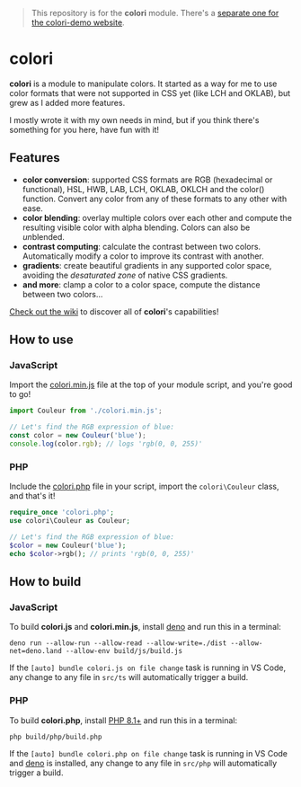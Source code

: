 > This repository is for the **colori** module. There's a [separate one for the colori-demo website](https://github.com/Remiscan/colori-demo).

# colori

**colori** is a module to manipulate colors. It started as a way for me to use color formats that were not supported in CSS yet (like LCH and OKLAB), but grew as I added more features.

I mostly wrote it with my own needs in mind, but if you think there's something for you here, have fun with it!

## Features

- **color conversion**: supported CSS formats are RGB (hexadecimal or functional), HSL, HWB, LAB, LCH, OKLAB, OKLCH and the color() function. Convert any color from any of these formats to any other with ease.
- **color blending**: overlay multiple colors over each other and compute the resulting visible color with alpha blending. Colors can also be *un*blended.
- **contrast computing**: calculate the contrast between two colors. Automatically modify a color to improve its contrast with another.
- **gradients**: create beautiful gradients in any supported color space, avoiding the *desaturated zone* of native CSS gradients.
- **and more**: clamp a color to a color space, compute the distance between two colors...

[Check out the wiki](https://github.com/Remiscan/colori/wiki) to discover all of **colori**'s capabilities!

## How to use

### JavaScript

Import the [colori.min.js](https://github.com/Remiscan/colori/releases/latest/download/colori.min.js) file at the top of your module script, and you're good to go!

```javascript
import Couleur from './colori.min.js';

// Let's find the RGB expression of blue:
const color = new Couleur('blue');
console.log(color.rgb); // logs 'rgb(0, 0, 255)'
```

### PHP

Include the [colori.php](https://github.com/Remiscan/colori/releases/latest/download/colori.php) file in your script, import the ```colori\Couleur``` class, and that's it!

```php
require_once 'colori.php';
use colori\Couleur as Couleur;

// Let's find the RGB expression of blue:
$color = new Couleur('blue');
echo $color->rgb(); // prints 'rgb(0, 0, 255)'
```

## How to build

### JavaScript

To build **colori.js** and **colori.min.js**, install [deno](https://deno.land/#installation) and run this in a terminal:

```shell
deno run --allow-run --allow-read --allow-write=./dist --allow-net=deno.land --allow-env build/js/build.js
```

If the `[auto] bundle colori.js on file change` task is running in VS Code, any change to any file in `src/ts` will automatically trigger a build.

### PHP

To build **colori.php**, install [PHP 8.1+](https://www.php.net/downloads) and run this in a terminal:

```shell
php build/php/build.php
```

If the `[auto] bundle colori.php on file change` task is running in VS Code and [deno](https://deno.land/#installation) is installed, any change to any file in `src/php` will automatically trigger a build.